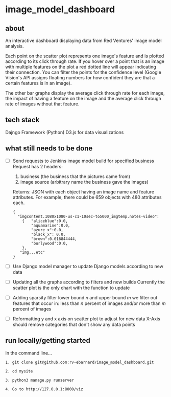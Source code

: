 # image_model_dashboard

## about

An interactive dashboard displaying data from Red Ventures' image model analysis. 

Each point on the scatter plot represents one image's feature and is plotted according to its click through rate. If you hover over a point that is an image with multiple features on the plot a red dotted line will appear indicating their connection. You can filter the points for the confidence level (Google Vision's API assigns floating numbers for how confident they are that a certain features is in an image). 

The other bar graphs display the average click through rate for each image, the impact of having a feature on the image and the average click through rate of images without that feature.

## tech stack
Dajngo Framework (Python)
D3.js for data visualizations


## what still needs to be done

- [ ] Send requests to Jenkins image model build for specified business
    Request has 2 headers:
    1. business (the business that the pictures came from)
    2. image source (arbitrary name the business gave the images)
    
    Returns:
    JSON with each object having an image name and feature attributes. For example, there could be 659 objects with 480 attributes each.
    ```
    {
      "imgcontent.1080x1080-us-c1-10sec-to5000_imgtemp.notes-video":
        {   "aliceblue":0.0,
            "aquamarine":0.0,
            "azure_x":0.0,
            "black_x": 0.0,
            "brown":0.016844444,
            "burlywood":0.0,
        },
       "img...etc"
    }
    ```
    
- [ ] Use Django model manager to update Django models according to new data

- [ ] Updating all the graphs according to filters and new builds
   Currently the scatter plot is the only chart with the function to update

- [ ] Adding sparsity filter
  lower bound _n_ and upper bound _m_
  we filter out features that occur in:
  less than _n_ percent of images and/or more than _m_ percent of images

- [ ] Reformatting y and x axis on scatter plot to adjust for new data
   X-Axis should remove categories that don't show any data points


## run locally/getting started

In the command line...
```
1. git clone git@github.com:rv-ebarnard/image_model_dashboard.git

2. cd mysite

3. python3 manage.py runserver

4. Go to http://127.0.0.1:8000/viz
```
